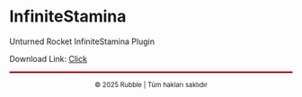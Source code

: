 # InfiniteStamina
Unturned Rocket InfiniteStamina Plugin

Download Link: 
[Click](https://github.com/rubblephp/InfiniteStamina/releases/tag/SRInfiniteStamina)

<hr style="border: 0.1px solid #ff0000;">

<p align="center">
  <sub>© 2025 Rubble | Tüm hakları saklıdır </a></sub>
</p>
